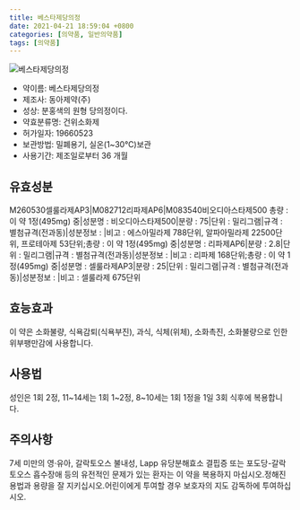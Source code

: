 ```yaml
---
title: 베스타제당의정
date: 2021-04-21 18:59:04 +0800
categories: [의약품, 일반의약품]
tags: [의약품]
---
```

![베스타제당의정](https://nedrug.mfds.go.kr/pbp/cmn/itemImageDownload/1MoApPycZgS)

- 약이름: 베스타제당의정
- 제조사: 동아제약(주)
- 성상: 분홍색의 원형 당의정이다.
- 약효분류명: 건위소화제
- 허가일자: 19660523
- 보관방법: 밀폐용기, 실온(1~30℃)보관
- 사용기간: 제조일로부터 36 개월
## 유효성분
M260530셀룰라제AP3|M082712리파제AP6|M083540비오디아스타제500
총량 : 이 약 1정(495mg) 중|성분명 : 비오디아스타제500|분량 : 75|단위 : 밀리그램|규격 : 별첨규격(전과동)|성분정보 : |비고 : 에스아밀라제 788단위, 알파아밀라제 22500단위, 프로테아제 53단위;총량 : 이 약 1정(495mg) 중|성분명 : 리파제AP6|분량 : 2.8|단위 : 밀리그램|규격 : 별첨규격(전과동)|성분정보 : |비고 : 리파제 168단위;총량 : 이 약 1정(495mg) 중|성분명 : 셀룰라제AP3|분량 : 25|단위 : 밀리그램|규격 : 별첨규격(전과동)|성분정보 : |비고 : 셀룰라제 675단위
## 효능효과
이 약은 소화불량, 식욕감퇴(식욕부진), 과식, 식체(위체), 소화촉진, 소화불량으로 인한 위부팽만감에 사용합니다.
## 사용법
성인은 1회 2정, 11~14세는 1회 1~2정, 8~10세는 1회 1정을 1일 3회 식후에 복용합니다.
## 주의사항
7세 미만의 영·유아, 갈락토오스 불내성, Lapp 유당분해효소 결핍증 또는 포도당-갈락토오스 흡수장애 등의 유전적인 문제가 있는 환자는 이 약을 복용하지 마십시오.정해진 용법과 용량을 잘 지키십시오.어린이에게 투여할 경우 보호자의 지도 감독하에 투여하십시오.
